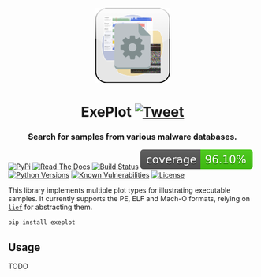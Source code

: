 <p align="center" id="top"><img src="https://github.com/packing-box/python-exeplot/raw/main/docs/pages/img/logo.png"></p>
<h1 align="center">ExePlot <a href="https://twitter.com/intent/tweet?text=ExePlot%20-%20Plot%20executable%20samples%20easy.%0D%0ALibrary%20for%20plotting%20executable%20samples%20supporting%20multiple%20formats.%0D%0Ahttps%3a%2f%2fgithub%2ecom%2fpacking-box%2fpython-exeplot%0D%0A&hashtags=python,programming,executable-samples,plot"><img src="https://img.shields.io/badge/Tweet--lightgrey?logo=twitter&style=social" alt="Tweet" height="20"/></a></h1>
<h3 align="center">Search for samples from various malware databases.</h3>

[![PyPi](https://img.shields.io/pypi/v/exeplot.svg)](https://pypi.python.org/pypi/exeplot/)
[![Read The Docs](https://readthedocs.org/projects/python-exeplot/badge/?version=latest)](https://python-exeplot.readthedocs.io/en/latest/?badge=latest)
[![Build Status](https://github.com/packing-box/python-exeplot/actions/workflows/python-package.yml/badge.svg)](https://github.com/packing-box/python-exeplot/actions/workflows/python-package.yml)
[![Coverage Status](https://raw.githubusercontent.com/packing-box/python-exeplot/main/docs/coverage.svg)](#)
[![Python Versions](https://img.shields.io/pypi/pyversions/exeplot.svg)](https://pypi.python.org/pypi/exeplot/)
[![Known Vulnerabilities](https://snyk.io/test/github/packing-box/python-exeplot/badge.svg?targetFile=requirements.txt)](https://snyk.io/test/github/packing-box/python-exeplot?targetFile=requirements.txt)
[![License](https://img.shields.io/pypi/l/exeplot.svg)](https://pypi.python.org/pypi/exeplot/)

This library implements multiple plot types for illustrating executable samples. It currently supports the PE, ELF and Mach-O formats, relying on [`lief`](https://github.com/lief-project/LIEF) for abstracting them.

```sh
pip install exeplot
```

## Usage

TODO


